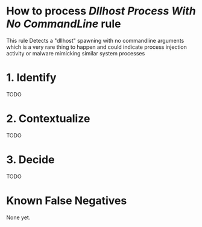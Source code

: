 # How to process *Dllhost Process With No CommandLine* rule
This rule Detects a "dllhost" spawning with no commandline arguments which is a very rare thing to happen and could indicate process injection activity or malware mimicking similar system processes

# 1. Identify
TODO

# 2. Contextualize
TODO

# 3. Decide
TODO

# Known False Negatives
None yet.

